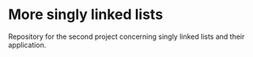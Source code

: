 # More singly linked lists

Repository for the second project concerning singly linked lists and their application.
